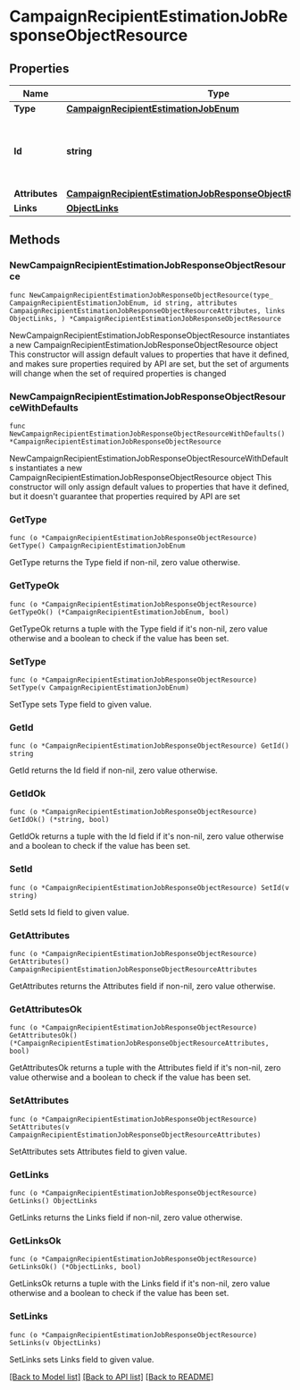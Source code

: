 # CampaignRecipientEstimationJobResponseObjectResource

## Properties

Name | Type | Description | Notes
------------ | ------------- | ------------- | -------------
**Type** | [**CampaignRecipientEstimationJobEnum**](CampaignRecipientEstimationJobEnum.md) |  | 
**Id** | **string** | The ID of the campaign used for estimating recipients | 
**Attributes** | [**CampaignRecipientEstimationJobResponseObjectResourceAttributes**](CampaignRecipientEstimationJobResponseObjectResourceAttributes.md) |  | 
**Links** | [**ObjectLinks**](ObjectLinks.md) |  | 

## Methods

### NewCampaignRecipientEstimationJobResponseObjectResource

`func NewCampaignRecipientEstimationJobResponseObjectResource(type_ CampaignRecipientEstimationJobEnum, id string, attributes CampaignRecipientEstimationJobResponseObjectResourceAttributes, links ObjectLinks, ) *CampaignRecipientEstimationJobResponseObjectResource`

NewCampaignRecipientEstimationJobResponseObjectResource instantiates a new CampaignRecipientEstimationJobResponseObjectResource object
This constructor will assign default values to properties that have it defined,
and makes sure properties required by API are set, but the set of arguments
will change when the set of required properties is changed

### NewCampaignRecipientEstimationJobResponseObjectResourceWithDefaults

`func NewCampaignRecipientEstimationJobResponseObjectResourceWithDefaults() *CampaignRecipientEstimationJobResponseObjectResource`

NewCampaignRecipientEstimationJobResponseObjectResourceWithDefaults instantiates a new CampaignRecipientEstimationJobResponseObjectResource object
This constructor will only assign default values to properties that have it defined,
but it doesn't guarantee that properties required by API are set

### GetType

`func (o *CampaignRecipientEstimationJobResponseObjectResource) GetType() CampaignRecipientEstimationJobEnum`

GetType returns the Type field if non-nil, zero value otherwise.

### GetTypeOk

`func (o *CampaignRecipientEstimationJobResponseObjectResource) GetTypeOk() (*CampaignRecipientEstimationJobEnum, bool)`

GetTypeOk returns a tuple with the Type field if it's non-nil, zero value otherwise
and a boolean to check if the value has been set.

### SetType

`func (o *CampaignRecipientEstimationJobResponseObjectResource) SetType(v CampaignRecipientEstimationJobEnum)`

SetType sets Type field to given value.


### GetId

`func (o *CampaignRecipientEstimationJobResponseObjectResource) GetId() string`

GetId returns the Id field if non-nil, zero value otherwise.

### GetIdOk

`func (o *CampaignRecipientEstimationJobResponseObjectResource) GetIdOk() (*string, bool)`

GetIdOk returns a tuple with the Id field if it's non-nil, zero value otherwise
and a boolean to check if the value has been set.

### SetId

`func (o *CampaignRecipientEstimationJobResponseObjectResource) SetId(v string)`

SetId sets Id field to given value.


### GetAttributes

`func (o *CampaignRecipientEstimationJobResponseObjectResource) GetAttributes() CampaignRecipientEstimationJobResponseObjectResourceAttributes`

GetAttributes returns the Attributes field if non-nil, zero value otherwise.

### GetAttributesOk

`func (o *CampaignRecipientEstimationJobResponseObjectResource) GetAttributesOk() (*CampaignRecipientEstimationJobResponseObjectResourceAttributes, bool)`

GetAttributesOk returns a tuple with the Attributes field if it's non-nil, zero value otherwise
and a boolean to check if the value has been set.

### SetAttributes

`func (o *CampaignRecipientEstimationJobResponseObjectResource) SetAttributes(v CampaignRecipientEstimationJobResponseObjectResourceAttributes)`

SetAttributes sets Attributes field to given value.


### GetLinks

`func (o *CampaignRecipientEstimationJobResponseObjectResource) GetLinks() ObjectLinks`

GetLinks returns the Links field if non-nil, zero value otherwise.

### GetLinksOk

`func (o *CampaignRecipientEstimationJobResponseObjectResource) GetLinksOk() (*ObjectLinks, bool)`

GetLinksOk returns a tuple with the Links field if it's non-nil, zero value otherwise
and a boolean to check if the value has been set.

### SetLinks

`func (o *CampaignRecipientEstimationJobResponseObjectResource) SetLinks(v ObjectLinks)`

SetLinks sets Links field to given value.



[[Back to Model list]](../README.md#documentation-for-models) [[Back to API list]](../README.md#documentation-for-api-endpoints) [[Back to README]](../README.md)


